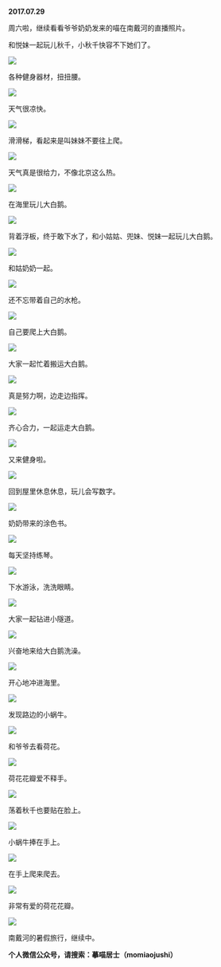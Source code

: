 
          
**2017.07.29**

周六啦，继续看看爷爷奶奶发来的喵在南戴河的直播照片。

和悦妹一起玩儿秋千，小秋千快容不下她们了。


![](https://mmbiz.qlogo.cn/mmbiz_jpg/uDI3FLln00aAcIuju3PtTCuQx8iaKTvibfoU9jiah0Eyeh7qIJVcbTT1IWwEqplGiaoNicWxrmQkrVPrDlqGMuGwEQw/0?wx_fmt=jpeg)


各种健身器材，扭扭腰。


![](https://mmbiz.qlogo.cn/mmbiz_jpg/uDI3FLln00aAcIuju3PtTCuQx8iaKTvibfvopAT6N1h40ysJ0OibJjVicyzxic43bcpOyD4JKcuBEkq0W5KPMXuftQA/0?wx_fmt=jpeg)


天气很凉快。


![](https://mmbiz.qlogo.cn/mmbiz_jpg/uDI3FLln00aAcIuju3PtTCuQx8iaKTvibfeibRZz4PU9lUMNoaWiaqvBLzvICY9t1hYYd1CmLRYZxu0xY1a5ib2RSgQ/0?wx_fmt=jpeg)


滑滑梯，看起来是叫妹妹不要往上爬。


![](https://mmbiz.qlogo.cn/mmbiz_jpg/uDI3FLln00aAcIuju3PtTCuQx8iaKTvibfibib9ibeiaEDiaqwYVuAy6ZB4Yia6F65I8e6oLdLtWUfWKDTlpm5voAwpvHw/0?wx_fmt=jpeg)


天气真是很给力，不像北京这么热。


![](https://mmbiz.qlogo.cn/mmbiz_jpg/uDI3FLln00aAcIuju3PtTCuQx8iaKTvibfBDE8XykPy5LGCtncfiaK5xuTKibmRY9RZ4TWfo3m0EKsMYQDXZVliagWQ/0?wx_fmt=jpeg)


在海里玩儿大白鹅。


![](https://mmbiz.qlogo.cn/mmbiz_jpg/uDI3FLln00aAcIuju3PtTCuQx8iaKTvibfvxMficN8AN2YQqYrGrkKfsJ5v7x3YG1ib80fLmiadMiaMdIsWkWicib8uEWw/0?wx_fmt=jpeg)


背着浮板，终于敢下水了，和小姑姑、兜妹、悦妹一起玩儿大白鹅。


![](https://mmbiz.qlogo.cn/mmbiz_jpg/uDI3FLln00aAcIuju3PtTCuQx8iaKTvibfFvWPhEHhciblWvUY8XtAR9oDtdyYjAS1m7eWb6MI89ibXbicPTJ3UqXDg/0?wx_fmt=jpeg)


和姑奶奶一起。


![](https://mmbiz.qlogo.cn/mmbiz_jpg/uDI3FLln00aAcIuju3PtTCuQx8iaKTvibf7D9iaSqicicYomAZJPz7icAFOWgeic3riaKsLic58ZMUMFE47eRCfHP4sY95Q/0?wx_fmt=jpeg)


还不忘带着自己的水枪。


![](https://mmbiz.qlogo.cn/mmbiz_jpg/uDI3FLln00aAcIuju3PtTCuQx8iaKTvibfaBcmxIEubcIFViagtsTqIdsYXB4uDXicekXSY8vpNwItxfTXpibDULqEA/0?wx_fmt=jpeg)


自己要爬上大白鹅。


![](https://mmbiz.qlogo.cn/mmbiz_jpg/uDI3FLln00aAcIuju3PtTCuQx8iaKTvibfWicVVxyPyZyPlLu5A7eUpp0NFpzibZt7b3icSwoFCTyxibPKWawKxHPsSQ/0?wx_fmt=jpeg)


大家一起忙着搬运大白鹅。


![](https://mmbiz.qlogo.cn/mmbiz_jpg/uDI3FLln00aAcIuju3PtTCuQx8iaKTvibf9wtzpC2Xjpn0oX1S8PqiaoMaD4hm7H9rlibMZNaNovRb7GTXRJFNqoTQ/0?wx_fmt=jpeg)


真是努力啊，边走边指挥。


![](https://mmbiz.qlogo.cn/mmbiz_jpg/uDI3FLln00aAcIuju3PtTCuQx8iaKTvibfwVdyUBtd7n6Fv5EzVQzTfpUqnVwz5wDGlM05SP7fdlvuyIBlKgsOSg/0?wx_fmt=jpeg)


齐心合力，一起运走大白鹅。


![](https://mmbiz.qlogo.cn/mmbiz_jpg/uDI3FLln00aAcIuju3PtTCuQx8iaKTvibftGxo9aBWvjm4Xn0jrqckqyMbKFS51mkYptuYs8uA5Bhze8fibAB4WaQ/0?wx_fmt=jpeg)


又来健身啦。


![](https://mmbiz.qlogo.cn/mmbiz_jpg/uDI3FLln00aAcIuju3PtTCuQx8iaKTvibfnBzIkQEy1ia0YRDhlMTGBgibLibDxRiauV0clWgibrW8iawE4BzNak6UYOzw/0?wx_fmt=jpeg)


回到屋里休息休息，玩儿会写数字。


![](https://mmbiz.qlogo.cn/mmbiz_jpg/uDI3FLln00aAcIuju3PtTCuQx8iaKTvibfAJjgVVj2hicwM5WBQXntHqnsobJkNlTcq0nSCEicnI1lznyRcPJoqyuQ/0?wx_fmt=jpeg)


奶奶带来的涂色书。


![](https://mmbiz.qlogo.cn/mmbiz_jpg/uDI3FLln00aAcIuju3PtTCuQx8iaKTvibf3bdVu5lJAwpgYze5ZJ6R3rVZgWoVVic8z8iaoX9icg3s2Os3xVyIowzww/0?wx_fmt=jpeg)


每天坚持练琴。


![](https://mmbiz.qlogo.cn/mmbiz_jpg/uDI3FLln00aAcIuju3PtTCuQx8iaKTvibfDDogu7wtcLox8EWiaeQfhVWsXujfhjicJ7P7qac5eyhN2TuJHIwKNdibQ/0?wx_fmt=jpeg)


下水游泳，洗洗眼睛。


![](https://mmbiz.qlogo.cn/mmbiz_jpg/uDI3FLln00aAcIuju3PtTCuQx8iaKTvibfLiaWticcWaib6oxm3ClV8prERZV04BtZMqEp6UlUpV2PJaKwbAyclFv7w/0?wx_fmt=jpeg)


大家一起钻进小隧道。


![](https://mmbiz.qlogo.cn/mmbiz_jpg/uDI3FLln00aAcIuju3PtTCuQx8iaKTvibfyZ42uZuFtQSPmxdcf86uNjQTN5ibNhhfMQBcWzo7VHicPhsE6DxLUojQ/0?wx_fmt=jpeg)


兴奋地来给大白鹅洗澡。


![](https://mmbiz.qlogo.cn/mmbiz_jpg/uDI3FLln00aAcIuju3PtTCuQx8iaKTvibf2C4FdWvCIr6tN1diaUMM3gY6GF8ysAZwPNaL1FSHJmKHcleotPvY2kA/0?wx_fmt=jpeg)


开心地冲进海里。


![](https://mmbiz.qlogo.cn/mmbiz_jpg/uDI3FLln00aAcIuju3PtTCuQx8iaKTvibf8jNnYP75ibfw6gBZkNHsMEAgKCWcBar8qUwR9KicJjCqkJb8z1ledewA/0?wx_fmt=jpeg)


发现路边的小蜗牛。


![](https://mmbiz.qlogo.cn/mmbiz_jpg/uDI3FLln00aAcIuju3PtTCuQx8iaKTvibf8rSxes5hdKxDYmIOZOVLMeKt36RxD974ibOmib6FkV1TGRiaYHmby8kjw/0?wx_fmt=jpeg)


和爷爷去看荷花。


![](https://mmbiz.qlogo.cn/mmbiz_jpg/uDI3FLln00aAcIuju3PtTCuQx8iaKTvibfnFe379AicC4IXfjX7suOzXp2P0CWiavK2fQByaTf1TV07ZN0KES7BOyw/0?wx_fmt=jpeg)


荷花花瓣爱不释手。


![](https://mmbiz.qlogo.cn/mmbiz_jpg/uDI3FLln00aAcIuju3PtTCuQx8iaKTvibfZicH76ll1cmukhkxvqCJMfcVZj177Ixjo0EcKFicwetRNJJuXnUbd4zQ/0?wx_fmt=jpeg)


荡着秋千也要贴在脸上。


![](https://mmbiz.qlogo.cn/mmbiz_jpg/uDI3FLln00aAcIuju3PtTCuQx8iaKTvibfpFzEs4cT02ibv8NbQ2eLaDvk6IfOToCnUxWC07TJDbcKxv4MB1iaUqjg/0?wx_fmt=jpeg)


小蜗牛捧在手上。


![](https://mmbiz.qlogo.cn/mmbiz_jpg/uDI3FLln00aAcIuju3PtTCuQx8iaKTvibfqaJ00VkIRIPTbUK8ITs5XEtJqyF2lXJzGRAiayzAicicq2ibra2Au6CYtg/0?wx_fmt=jpeg)


在手上爬来爬去。


![](https://mmbiz.qlogo.cn/mmbiz_jpg/uDI3FLln00aAcIuju3PtTCuQx8iaKTvibfChbRowLEaFichG7kuLNYpcDfw9FMVSX9X1495TPTTwib21JFla6qJibsQ/0?wx_fmt=jpeg)


非常有爱的荷花花瓣。


![](https://mmbiz.qlogo.cn/mmbiz_jpg/uDI3FLln00aAcIuju3PtTCuQx8iaKTvibffjrgewaZpGaG4ictXfsCqudZv2ZAwITdC3W1FBibMHBb9M8ARXHG5pfQ/0?wx_fmt=jpeg)


南戴河的暑假旅行，继续中。


**个人微信公众号，请搜索：摹喵居士（momiaojushi）**

        
